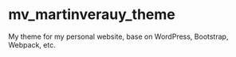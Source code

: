 # mv_martinverauy_theme
My theme for my personal website, base on WordPress, Bootstrap, Webpack, etc.
